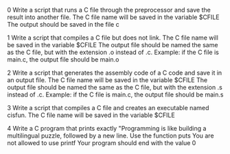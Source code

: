 0 Write a script that runs a C file through the preprocessor and save the result into another file.
The C file name will be saved in the variable $CFILE
The output should be saved in the file c

1 Write a script that compiles a C file but does not link.
The C file name will be saved in the variable $CFILE
The output file should be named the same as the C file, but with the extension .o instead of .c.
Example: if the C file is main.c, the output file should be main.o

2 Write a script that generates the assembly code of a C code and save it in an output file.
The C file name will be saved in the variable $CFILE
The output file should be named the same as the C file, but with the extension .s instead of .c.
Example: if the C file is main.c, the output file should be main.s

3 Write a script that compiles a C file and creates an executable named cisfun.
The C file name will be saved in the variable $CFILE

4 Write a C program that prints exactly "Programming is like building a multilingual puzzle, followed by a new line.
Use the function puts
You are not allowed to use printf
Your program should end with the value 0

